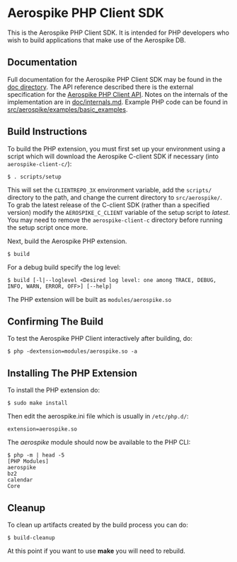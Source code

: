 # Aerospike PHP Client SDK

This is the Aerospike PHP Client SDK. It is intended for PHP developers who
wish to build applications that make use of the Aerospike DB.

## Documentation

Full documentation for the Aerospike PHP Client SDK may be found in the
[doc directory](doc/README.md).  The API reference described there is the external
specification for the [Aerospike PHP Client API](doc/aerospike.md).  Notes on the
internals of the implementation are in [doc/internals.md](doc/internals.md).
Example PHP code can be found in [src/aerospike/examples/basic_examples](src/aerospike/examples/basic_examples).

## Build Instructions

To build the PHP extension, you must first set up your environment using a
script which will download the Aerospike C-client SDK if necessary
(into `aerospike-client-c/`):

    $ . scripts/setup

This will set the `CLIENTREPO_3X` environment variable, add the `scripts/` 
directory to the path, and change the current directory to `src/aerospike/`.
To grab the latest release of the C-client SDK (rather than a specified
version) modify the `AEROSPIKE_C_CLIENT` variable of the setup script
to *latest*.  You may need to remove the `aerospike-client-c` directory before
running the setup script once more.

Next, build the Aerospike PHP extension.

    $ build

For a debug build specify the log level:

    $ build [-l|--loglevel <Desired log level: one among TRACE, DEBUG, INFO, WARN, ERROR, OFF>] [--help]

The PHP extension will be built as `modules/aerospike.so`

## Confirming The Build

To test the Aerospike PHP Client interactively after building, do:

    $ php -dextension=modules/aerospike.so -a

## Installing The PHP Extension

To install the PHP extension do:

    $ sudo make install

Then edit the aerospike.ini file which is usually in `/etc/php.d/`:

    extension=aerospike.so

The *aerospike* module should now be available to the PHP CLI:

    $ php -m | head -5
    [PHP Modules]
    aerospike
    bz2
    calendar
    Core

## Cleanup

To clean up artifacts created by the build process you can do:

    $ build-cleanup

At this point if you want to use **make** you will need to rebuild.

